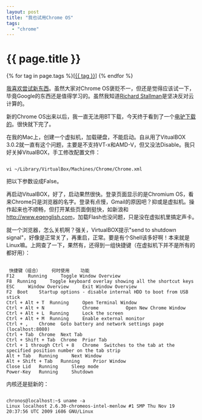 ```yaml
---
layout: post
title: "我也试用Chrome OS"
tags:
  - "chrome"
---
```


# {{ page.title }}

<div class="tags">
{% for tag in page.tags %}[<a class="tag" href="/tags.html#{{ tag }}">{{ tag }}</a>] {% endfor %}
</div>


[我喜欢尝试新东西](/past/2009/11/25/just-because-you-can-do-something-doesnt-mean-you-should/)。虽然大家对Chrome OS褒贬不一，但还是觉得应该试一下，毕竟Google的东西还是值得学习的。虽然我知道[Richard Stallman](http://stallman.org/)是坚决反对云计算的。

新的Chrome OS出来以后，我一直无法用BT下载，今天终于看到了一个[电驴下载的](http://linux.cn/home/space-2-do-thread-id-1471.html)。很快就下完了。

在我的Mac上，创建一个虚拟机，加载硬盘，不能启动。自从用了VitualBOX 3.0.2就一直有这个问题，主要是不支持VT-x和AMD-V，但又没法Disable。我只好关掉VitualBOX，手工修改配置文件：

<code>
vi ~/Library/VirtualBox/Machines/Chrome/Chrome.xml 
</code>

把以下参数设成False。
<code>
        <HardwareVirtEx enabled="false"/>
</code>

再启动VitualBOX，好了，启动果然很快。登录页面显示的是Chromium OS，看来Chrome只是浏览器的名字。登录有点慢，Gmail的原因吧？抑或是虚拟机。操作起来也不顺畅，但打开某些页面倒挺快，如新浪和<http://www.eqenglish.com>，加载Flash也没问题，只是没在虚拟机里搞定声卡。

就一个浏览器，怎么关机啊？强关，VirtualBOX提示"send to shutdown signal"，好像是正常关了，再重启，正常。要是有个Shell该多好啊！本来就是Linux嘛。上网查了一下，果然有，还得到一组快捷键（在虚拟机下并不是所有的都好用）：

<code>
 快捷键（组合）  	何时使用  	功能
F12 	Running 	Toggle Window Overview
F8 	Running 	Toggle keyboard overlay showing all the shortcut keys
ESC 	Window Overview 	Exit Window Overview
F2 	Boot 	Startup options - disable internal HDD to boot from USB stick
Ctrl + Alt + T 	Running 	Open Terminal Window
Ctrl + Alt + N            	Chrome        	Open New Chrome Window
Ctrl + Alt + L 	Running 	Lock the screen
Ctrl + Alt + M 	Running 	Enable external monitor
Ctrl + , 	Chrome 	Goto battery and network settings page (localhost:8080)
Ctrl + Tab 	Chrome 	Next Tab
Ctrl + Shift + Tab 	Chrome 	Prior Tab
Ctrl + 1 through Ctrl + 8 	Chrome 	Switches to the tab at the specified position number on the tab strip
Alt + Tab 	Running 	Next Window
Alt + Shift + Tab 	Running 	Prior Window
Close Lid 	Running 	Sleep mode
Power-Key 	Running 	Shutdown
</code>

内核还是挺新的：

<code>
chronos@localhost:~$ uname -a
Linux localhost 2.6.30-chromeos-intel-menlow #1 SMP Thu Nov 19 20:37:56 UTC 2009 i686 GNU/Linux
</code>

